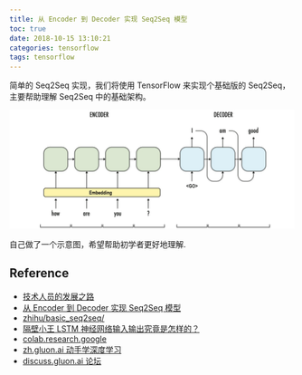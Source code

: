 ```yaml
---
title: 从 Encoder 到 Decoder 实现 Seq2Seq 模型
toc: true
date: 2018-10-15 13:10:21
categories: tensorflow
tags: tensorflow
---
```


简单的 Seq2Seq 实现，我们将使用 TensorFlow 来实现个基础版的 Seq2Seq，主要帮助理解 Seq2Seq 中的基础架构。

<!-- more -->

<img src="/images/tensorflow/tf-nlp-seq2seq.jpg" width="800" />

自己做了一个示意图，希望帮助初学者更好地理解. 

## Reference

- [技术人员的发展之路][8]
- [从 Encoder 到 Decoder 实现 Seq2Seq 模型][9]
- [zhihu/basic_seq2seq/][10]
- [隔壁小王 LSTM 神经网络输入输出究竟是怎样的？][4]
- [colab.research.google][5]
- [zh.gluon.ai 动手学深度学习][6]
- [discuss.gluon.ai 论坛][7]

[1]: https://blog.csdn.net/jerr__y/article/category/6747409
[1_1]: https://blog.csdn.net/Jerr__y/article/details/61195257
[2]: https://blog.csdn.net/u014595019/article/details/52759104
[3]: http://wiki.jikexueyuan.com/project/tensorflow-zh/tutorials/mnist_download.html
[4]: https://www.zhihu.com/question/41949741
[5]: https://colab.research.google.com
[6]: https://zh.gluon.ai/
[7]: http://discuss.gluon.ai/
[8]: https://coolshell.cn/articles/17583.html
[9]: https://zhuanlan.zhihu.com/p/27608348
[10]: https://github.com/NELSONZHAO/zhihu/tree/master/basic_seq2seq?1521452873816


